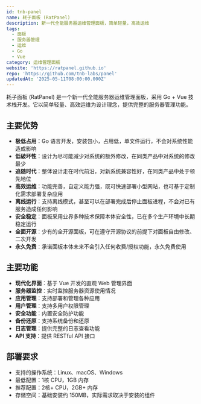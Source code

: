 ```yaml
---
id: tnb-panel
name: 耗子面板 (RatPanel)
description: 新一代全能服务器运维管理面板，简单轻量，高效运维
tags:
  - 面板
  - 服务器管理
  - 运维
  - Go
  - Vue
category: 运维管理面板
website: 'https://ratpanel.github.io'
repo: 'https://github.com/tnb-labs/panel'
updatedAt: '2025-05-11T08:00:00.000Z'
---
```


耗子面板 (RatPanel) 是一个新一代全能服务器运维管理面板，采用 Go + Vue 技术栈开发。它以简单轻量、高效运维为设计理念，提供完整的服务器管理功能。

## 主要优势

- **极低占用**：Go 语言开发，安装包小，占用低，单文件运行，不会对系统性能造成影响
- **低破坏性**：设计为尽可能减少对系统的额外修改，在同类产品中对系统的修改最少
- **追随时代**：整体设计走在时代前沿，对新系统兼容性好，在同类产品中处于领先地位
- **高效运维**：功能完善，自定义能力强，既可快速部署小型网站，也可基于定制化需求部署复杂应用
- **离线运行**：支持离线模式，甚至可以在部署完成后停止面板进程，不会对已有服务造成任何影响
- **安全稳定**：面板采用业界多种技术保障本体安全性，已在多个生产环境中长期稳定运行
- **全面开源**：少有的全开源面板，可在遵守开源协议的前提下对面板自由修改、二次开发
- **永久免费**：承诺面板本体未来不会引入任何收费/授权功能，永久免费使用

## 主要功能

- **现代化界面**：基于 Vue 开发的直观 Web 管理界面
- **服务器监控**：实时监控服务器资源使用情况
- **应用管理**：支持部署和管理各种应用
- **用户管理**：支持多用户权限管理
- **安全功能**：内置安全防护功能
- **备份还原**：支持系统备份和还原
- **日志管理**：提供完整的日志查看功能
- **API 支持**：提供 RESTful API 接口

## 部署要求

- 支持的操作系统：Linux、macOS、Windows
- 最低配置：1核 CPU，1GB 内存
- 推荐配置：2核+ CPU，2GB+ 内存
- 存储空间：基础安装约 150MB，实际需求取决于安装的组件 